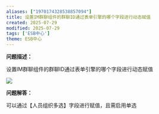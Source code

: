 ```yaml
---
aliases: ["1970174328538857094"]
title: 设置IM群聊组件的群聊ID通过表单引擎的哪个字段进行动态赋值
created: 2025-07-29
modified: 2025-07-29
tags: ['ESB中心']
theme: ESB中心
---
```


**问题描述：**

设置IM群聊组件的群聊ID通过表单引擎的哪个字段进行动态赋值

![](https://myhelpdoc.oss-cn-heyuan.aliyuncs.com/mdimages/39ef65feb7cc5855997d321255564604.jpg)

**问题解答：**

可以通过【人员组织多选】字段进行赋值，且需启用单选

